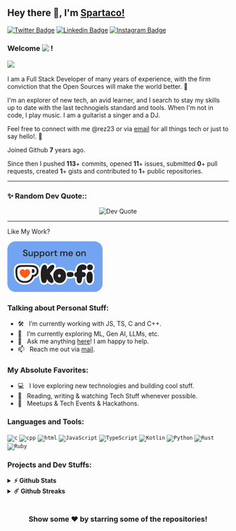 ## Hey there 👋, I'm [Spartaco!](https://github.com/rez23/)

[![Twitter Badge](https://img.shields.io/badge/-Twitter-00acee?style=flat-square&logo=Twitter&logoColor=white)](https://x.com/init__1)
[![Linkedin Badge](https://img.shields.io/badge/-LinkedIn-0e76a8?style=flat-square&logo=Linkedin&logoColor=white)](https://www.linkedin.com/in/spartaco-amadei-953880152/)
[![Instagram Badge](https://img.shields.io/badge/GitLab%20CI-FC6D26?logo=gitlab&logoColor=fff)](https://gitlab.com/init_1)

### Welcome <span class="text-left" style='display:inline-block; vertical-align:middle; text-align:left;'><img src="https://media.giphy.com/media/MYI6NK4JOGpOzOriEg/giphy.gif" width=130 /></span> !

![](https://hit.yhype.me/github/profile?user_id=30680354)

I am a Full Stack Developer of many years of experience, with the firm conviction that the Open Sources will make the world better. 🚀

I'm an explorer of new tech, an avid learner, and I search to stay my skills up to date with the last technogiels standard and tools. When I'm not in code, I play music. I am a guitarist a singer and a DJ.

Feel free to connect with me @rez23 or via [email](spartaco.amadei@outlook.it) for all things tech or just to say hello!. 🌟

Joined Github **7** years ago.

Since then I pushed **113**+ commits, opened **11**+ issues, submitted **0**+ pull requests, created **1**+ gists and contributed to **1**+ public repositories.

<hr>
<h3 align="left">✨ Random Dev Quote::</h3>
<p align="center">
  <img src="https://quotes-github-readme.vercel.app/api?type=horizontal&theme=dark" alt="Dev Quote" />
</p>
<hr>

Like My Work?

<a href="https://ko-fi.com/spartacoamadei" target="_blank"><img src="assets/kofi_brandasset/support_me_on_kofi_badge_blue.png" alt="Buy Me A Coffee"  width="217px" align="" ></a>

<img align="right" alt="" src="https://media.giphy.com/media/ve43TyDQ3B4me7d22z/giphy.gif" width=300/>

### Talking about Personal Stuff:

- 🛠 &nbsp; I’m currently working with JS, TS, C and C++.
- 🚀 &nbsp; I’m currently exploring ML, Gen AI, LLMs, etc.
- 💬 &nbsp; Ask me anything [here](https://github.com/rez23/rez23/issues/2)! I am happy to help.
- 📫 &nbsp; Reach me out via [mail](spartaco.amadei@outlook.it).

### My Absolute Favorites:

- 💻 &nbsp; I love exploring new technologies and building cool stuff.
- 📰 &nbsp; Reading, writing & watching Tech Stuff whenever possible.
- 🍕 &nbsp; Meetups & Tech Events & Hackathons.

### Languages and Tools:
<code><img height="27" src="https://img.shields.io/badge/C-00599C?logo=c&logoColor=white" alt="c"></code>
<code><img height="27" src="https://img.shields.io/badge/C++-%2300599C.svg?logo=c%2B%2B&logoColor=white" alt="cpp"></code>
<code><img height="27" src="https://img.shields.io/badge/HTML-%23E34F26.svg?logo=html5&logoColor=white" alt="html"></code>
<code><img height="27" src="https://img.shields.io/badge/JavaScript-F7DF1E?logo=javascript&logoColor=000" alt="JavaScript"></code>
<code><img height="27" src="https://img.shields.io/badge/TypeScript-3178C6?logo=typescript&logoColor=fff" alt="TypeScript"></code>
<code><img height="27" src="https://img.shields.io/badge/Kotlin-%237F52FF.svg?logo=kotlin&logoColor=white" alt="Kotlin"></code>
<code><img height="27" src="https://img.shields.io/badge/Python-3776AB?logo=python&logoColor=fff" alt="Python"></code>
<code><img height="27" src="https://img.shields.io/badge/Rust-%23000000.svg?e&logo=rust&logoColor=white" alt="Rust"></code>
<code><img height="27" src="https://img.shields.io/badge/Ruby-%23CC342D.svg?&logo=ruby&logoColor=white" alt="Ruby"></code>

### Projects and Dev Stuffs:

<details>
  <summary><b>⚡ Github Stats</b></summary>

  <br />
  <img height="180em" src="https://raw.githubusercontent.com/rez23/stats/master/generated/languages.svg#gh-dark-mode-only" />
  <img height="180em" src="https://raw.githubusercontent.com/rez23/stats/master/generated/overview.svg#gh-dark-mode-only"/>
</details>

<details>
  <summary><b>☄️ Github Streaks</b></summary>

  <br />
  <img height="180em" src="https://github-readme-streak-stats.herokuapp.com/?user=iampavangandhi&hide_border=true" />
</details>

#

<div align="center">

### Show some ❤️ by starring some of the repositories!

</div>
